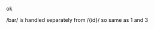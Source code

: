 <!-- a6f97a6ccd1ace9e04a7469329d9e8f5 -->
<!--
/foo/bar/
/foo/{id}
-->

ok

/bar/ is handled separately from /{id}/
so same as 1 and 3
